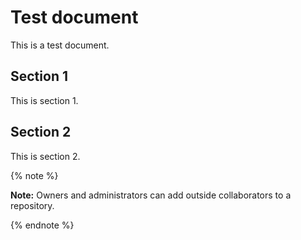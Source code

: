 # Test document

This is a test document.

## Section 1

This is section 1.

## Section 2

This is section 2.

{% note %}

**Note:** Owners and administrators can add outside collaborators to a repository.

{% endnote %}